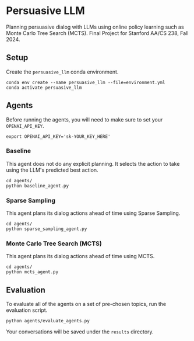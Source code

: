 # Persuasive LLM

Planning persuasive dialog with LLMs using online policy learning such as Monte Carlo Tree Search (MCTS). Final Project for Stanford AA/CS 238, Fall 2024.

## Setup

Create the `persuasive_llm` conda environment.
```
conda env create --name persuasive_llm --file=environment.yml
conda activate persuasive_llm
```

## Agents
Before running the agents, you will need to make sure to set your `OPENAI_API_KEY`. 
```
export OPENAI_API_KEY='sk-YOUR_KEY_HERE'
```

### Baseline
This agent does not do any explicit planning. It selects the action to take using the LLM's predicted best action.
```
cd agents/
python baseline_agent.py
```

### Sparse Sampling
This agent plans its dialog actions ahead of time using Sparse Sampling.
```
cd agents/
python sparse_sampling_agent.py
```

### Monte Carlo Tree Search (MCTS)
This agent plans its dialog actions ahead of time using MCTS.
```
cd agents/
python mcts_agent.py
```

## Evaluation
To evaluate all of the agents on a set of pre-chosen topics, run the evaluation script.

```
python agents/evaluate_agents.py
```

Your conversations will be saved under the `results` directory.